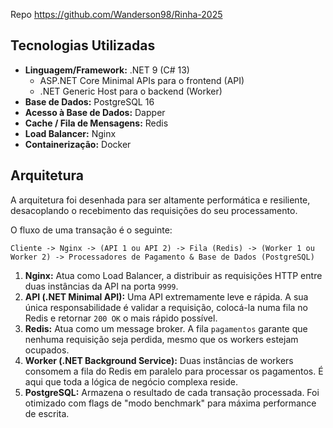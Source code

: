 
Repo https://github.com/Wanderson98/Rinha-2025

## Tecnologias Utilizadas

* **Linguagem/Framework:** .NET 9 (C# 13)
    * ASP.NET Core Minimal APIs para o frontend (API)
    * .NET Generic Host para o backend (Worker)
* **Base de Dados:** PostgreSQL 16
* **Acesso à Base de Dados:** Dapper
* **Cache / Fila de Mensagens:** Redis
* **Load Balancer:** Nginx
* **Containerização:** Docker 

## Arquitetura

A arquitetura foi desenhada para ser altamente performática e resiliente, desacoplando o recebimento das requisições do seu processamento.

O fluxo de uma transação é o seguinte:

`Cliente -> Nginx -> (API 1 ou API 2) -> Fila (Redis) -> (Worker 1 ou Worker 2) -> Processadores de Pagamento & Base de Dados (PostgreSQL)`

1.  **Nginx:** Atua como Load Balancer, a distribuir as requisições HTTP entre duas instâncias da API na porta `9999`.
2.  **API (.NET Minimal API):** Uma API extremamente leve e rápida. A sua única responsabilidade é validar a requisição, colocá-la numa fila no Redis e retornar `200 OK` o mais rápido possível.
3.  **Redis:** Atua como um message broker. A fila `pagamentos` garante que nenhuma requisição seja perdida, mesmo que os workers estejam ocupados.
4.  **Worker (.NET Background Service):** Duas instâncias de workers consomem a fila do Redis em paralelo para processar os pagamentos. É aqui que toda a lógica de negócio complexa reside.
5.  **PostgreSQL:** Armazena o resultado de cada transação processada. Foi otimizado com flags de "modo benchmark" para máxima performance de escrita.

